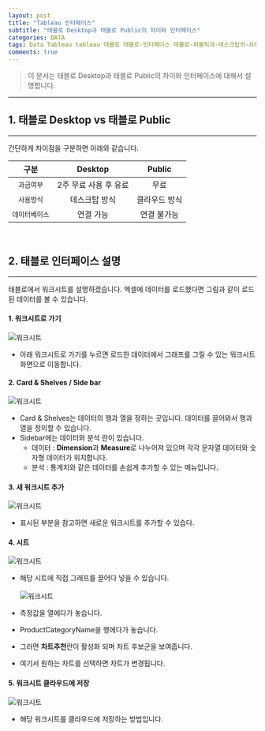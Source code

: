 ```yaml
---  
layout: post  
title: "Tableau 인터페이스"
subtitle: "태블로 Desktop과 태블로 Public의 차이와 인터페이스"  
categories: DATA  
tags: Data Tableau tableau 태블로 태블로-인터페이스 태블로-퍼블릭과-데스크탑의-차이 
comments: true  
---  
```



> 이 문서는 태블로 Desktop과 태블로 Public의 차이와 인터페이스에 대해서 설명합니다.

---

## 1. 태블로 Desktop vs 태블로 Public
---

간단하게 차이점을 구분하면 아래와 같습니다.

|구분| Desktop | Public|
|:---:|:---:|:---:|
|`과금여부`| 2주 무료 사용 후 유료| 무료 |
|`사용방식`|데스크탑 방식 | 클라우드 방식|
|`데이터베이스`|연결 가능| 연결 불가능|

<br>



## 2. 태블로 인터페이스 설명
---
태블로에서 워크시트를 설명하겠습니다.
엑셀에 데이터를 로드했다면 그림과 같이 로드된 데이터를 볼 수 있습니다.

#### 1. 워크시트로 가기

![워크시트](https://sangminje.github.io/assets/img/tableau/tableadu_interface1.png)
- 아래 워크시트로 가기를 누르면 로드한 데이터에서 그래프를 그릴 수 있는 워크시트 화면으로 이동합니다.

#### 2. Card & Shelves / Side bar

![워크시트](https://sangminje.github.io/assets/img/tableau/tableadu_interface2.png)

- Card & Shelves는 데이터의 행과 열을 정하는 곳입니다. 데이터를 끌어와서 행과 열을 정의할 수 있습니다.
- Sidebar에는 데이터와 분석 란이 있습니다.
    - 데이터 : **Dimension**과 **Measure**로 나누어져 있으며 각각 문자열 데이터와 숫자형 데이터가 위치합니다.
    - 분석 : 통계치와 같은 데이터를 손쉽게 추가할 수 있는 메뉴입니다.

#### 3. 새 워크시트 추가

![워크시트](https://sangminje.github.io/assets/img/tableau/tableadu_interface3.png)
- 표시된 부분을 참고하면 새로운 워크시트를 추가할 수 있습다.

#### 4. 시트

![워크시트](https://sangminje.github.io/assets/img/tableau/tableadu_interface4.png)

- 해당 시트에 직접 그래프를 끌어다 넣을 수 있습니다.
  <br>
  <br>
![워크시트](https://sangminje.github.io/assets/img/tableau/tableadu_interface5.png)

- 측정값을 열에다가 놓습니다.
- ProductCategoryName을 행에다가 놓습니다.
- 그러면 **차트추천**란이 활성화 되며 차트 후보군을 보여줍니다.
- 여기서 원하는 차트를 선택하면 차트가 변경됩니다.

#### 5. 워크시트 클라우드에 저장

![워크시트](https://sangminje.github.io/assets/img/tableau/tableadu_interface6.png)

- 해당 워크시트를 클라우드에 저장하는 방법입니다.